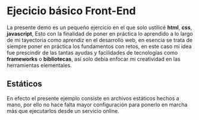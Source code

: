 # __Ejecicio básico Front-End__

 La presente demo es un pequeño ejercicio en el que solo ustilicé __html__, __css__, __javascript__, Esto con la finalidad de poner en práctica lo aprendido a lo largo de mi tayectoria como aprendiz en el desarrollo web, en esencia se trata de siempre poner en práctica los fundamentos con retos, en este caso mi idea fue prescindir de las tantas ayudas y facilidades de tecnologías como __frameworks__ o __bibliotecas__, así solo debía enfocar mi creatividad en las herramientas elementales.

## __Estáticos__
En efecto el presente ejemplo consiste en archivos estáticos hechos a mano, por ello no hace falta mayor configuración para ponerlo en marcha más que ejecutarlos desde un servicio online.
